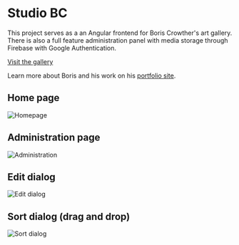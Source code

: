 # Studio BC

This project serves as a an Angular frontend for Boris Crowther's art gallery. There is also a full feature administration panel with media storage through Firebase with Google Authentication.

[Visit the gallery](https://studiobc.me/)

Learn more about Boris and his work on his [portfolio site](http://boriscrowther.com).

## Home page

![Homepage](https://imgur.com/zVe4HkI.png)

## Administration page

![Administration](https://imgur.com/XBFE1LH.png)

## Edit dialog

![Edit dialog](https://imgur.com/75Qylqf.png)

## Sort dialog (drag and drop)

![Sort dialog](https://imgur.com/K4PDi8O.png)
